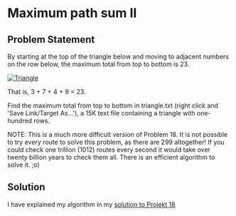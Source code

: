 # Maximum path sum II

## Problem Statement

By starting at the top of the triangle below and moving to adjacent numbers on the row below, the maximum total from top to bottom is 23.

<a href="https://github.com/AncientAbysswalker/Projekt-Euler/blob/master/Euler%20Projekt%20067%20-%20Maximum%20path%20sum%20II/SmallTri.png" target="_blank"><img src="https://github.com/AncientAbysswalker/Projekt-Euler/blob/master/Euler%20Projekt%20067%20-%20Maximum%20path%20sum%20II/SmallTri.png" title="Triangle" /></a>

That is, 3 + 7 + 4 + 9 = 23.

Find the maximum total from top to bottom in triangle.txt (right click and 'Save Link/Target As...'), a 15K text file containing a triangle with one-hundred rows.

NOTE: This is a much more difficult version of Problem 18. It is not possible to try every route to solve this problem, as there are 299 altogether! If you could check one trillion (1012) routes every second it would take over twenty billion years to check them all. There is an efficient algorithm to solve it. ;o)


## Solution
I have explained my algorithm in my [solution to Projekt 18](https://github.com/AncientAbysswalker/Projekt-Euler/tree/master/Euler%20Projekt%20018%20-%20Maximum%20path%20sum%20I)
